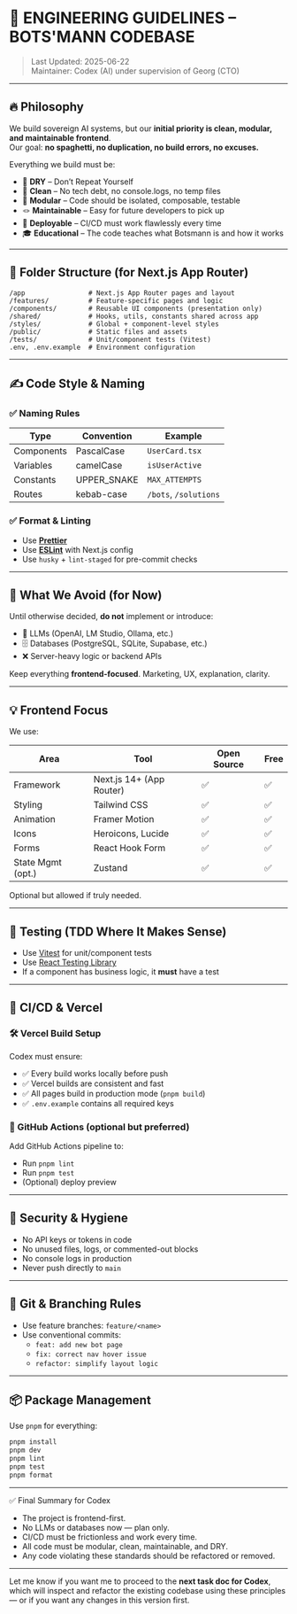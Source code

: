# 🧠 ENGINEERING GUIDELINES – BOTS'MANN CODEBASE

> Last Updated: 2025-06-22  
> Maintainer: Codex (AI) under supervision of Georg (CTO)

---

## 🔥 Philosophy

We build sovereign AI systems, but our **initial priority is clean, modular, and maintainable frontend**.  
Our goal: **no spaghetti, no duplication, no build errors, no excuses.**

Everything we build must be:

- 🔁 **DRY** – Don’t Repeat Yourself
- 🧼 **Clean** – No tech debt, no console.logs, no temp files
- 🧩 **Modular** – Code should be isolated, composable, testable
- 🪢 **Maintainable** – Easy for future developers to pick up
- 🚀 **Deployable** – CI/CD must work flawlessly every time
- 🎓 **Educational** – The code teaches what Botsmann is and how it works

---

## 📁 Folder Structure (for Next.js App Router)

```
/app                # Next.js App Router pages and layout
/features/          # Feature-specific pages and logic
/components/        # Reusable UI components (presentation only)
/shared/            # Hooks, utils, constants shared across app
/styles/            # Global + component-level styles
/public/            # Static files and assets
/tests/             # Unit/component tests (Vitest)
.env, .env.example  # Environment configuration
```

---

## ✍️ Code Style & Naming

### ✅ Naming Rules

| Type         | Convention  | Example              |
|--------------|-------------|----------------------|
| Components   | PascalCase  | `UserCard.tsx`       |
| Variables    | camelCase   | `isUserActive`       |
| Constants    | UPPER_SNAKE | `MAX_ATTEMPTS`       |
| Routes       | kebab-case  | `/bots`, `/solutions`|

### ✅ Format & Linting

- Use [**Prettier**](https://prettier.io/)
- Use [**ESLint**](https://eslint.org/) with Next.js config
- Use `husky` + `lint-staged` for pre-commit checks

---

## 🚫 What We Avoid (for Now)

Until otherwise decided, **do not** implement or introduce:

- 🧠 LLMs (OpenAI, LM Studio, Ollama, etc.)
- 🗄️ Databases (PostgreSQL, SQLite, Supabase, etc.)
- ❌ Server-heavy logic or backend APIs

Keep everything **frontend-focused**. Marketing, UX, explanation, clarity.

---

## 💡 Frontend Focus

We use:

| Area              | Tool                  | Open Source | Free |
|------------------|-----------------------|-------------|------|
| Framework         | Next.js 14+ (App Router) | ✅        | ✅   |
| Styling           | Tailwind CSS          | ✅          | ✅   |
| Animation         | Framer Motion         | ✅          | ✅   |
| Icons             | Heroicons, Lucide     | ✅          | ✅   |
| Forms             | React Hook Form       | ✅          | ✅   |
| State Mgmt (opt.) | Zustand               | ✅          | ✅   |

Optional but allowed if truly needed.

---

## 🧪 Testing (TDD Where It Makes Sense)

- Use [Vitest](https://vitest.dev/) for unit/component tests
- Use [React Testing Library](https://testing-library.com/)
- If a component has business logic, it **must** have a test

---

## 🚀 CI/CD & Vercel

### 🛠️ Vercel Build Setup

Codex must ensure:
- ✅ Every build works locally before push
- ✅ Vercel builds are consistent and fast
- ✅ All pages build in production mode (`pnpm build`)
- ✅ `.env.example` contains all required keys

### 🧪 GitHub Actions (optional but preferred)

Add GitHub Actions pipeline to:
- Run `pnpm lint`
- Run `pnpm test`
- (Optional) deploy preview

---

## 🔐 Security & Hygiene

- No API keys or tokens in code
- No unused files, logs, or commented-out blocks
- No console logs in production
- Never push directly to `main`

---

## 🧼 Git & Branching Rules

- Use feature branches: `feature/<name>`
- Use conventional commits:
  - `feat: add new bot page`
  - `fix: correct nav hover issue`
  - `refactor: simplify layout logic`

---

## 📦 Package Management

Use `pnpm` for everything:
```bash
pnpm install
pnpm dev
pnpm lint
pnpm test
pnpm format
```

---

✅ Final Summary for Codex
- The project is frontend-first.
- No LLMs or databases now — plan only.
- CI/CD must be frictionless and work every time.
- All code must be modular, clean, maintainable, and DRY.
- Any code violating these standards should be refactored or removed.

---

Let me know if you want me to proceed to the **next task doc for Codex**, which will inspect and refactor the existing codebase using these principles — or if you want any changes in this version first.
